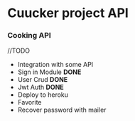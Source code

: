 # Cuucker project API

### Cooking API

//TODO

- Integration with some API 
- Sign in Module <b>DONE</b>
- User Crud <b>DONE</b>
- Jwt Auth <b>DONE</b>
- Deploy to heroku
- Favorite
- Recover password with mailer
